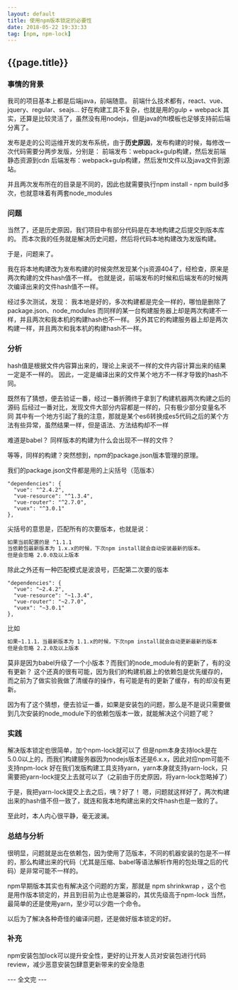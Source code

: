 ```yaml
---
layout: default
title: 使用npm版本锁定的必要性
date: 2018-05-22 19:33:33
tag: [npm, npm-lock]
---
```


## {{page.title}}

### 事情的背景
我司的项目基本上都是后端java，前端随意。
前端什么技术都有，react、vue、jquery、regular、seajs...
好在构建工具不复杂，也就是用的gulp + webpack
其实，还算是比较灵活了，虽然没有用nodejs，但是java的ftl模板也足够支持前后端分离了。

发布是走的公司运维开发的发布系统，由于**历史原因**，发布构建的时候，每修改一次代码需要分两步发版，分别是：
前端发布：webpack+gulp构建，然后发前端静态资源到cdn
后端发布：webpack+gulp构建，然后发ftl文件以及java文件到源站。

并且两次发布所在的目录是不同的，因此也就需要执行npm install - npm build多次，也就意味着有两套node_modules


### 问题

当然了，还是历史原因，我们项目中有部分代码是在本地构建之后提交到版本库的。
而本次我的任务就是解决历史问题，然后将代码本地构建改为发版构建。

于是，问题来了。

我在将本地构建改为发布构建的时候突然发现某个js资源404了，经检查，原来是两次构建的文件hash值不一样。
也就是说，前端发布的时候和后端发布的时候两次编译出来的文件hash值不一样。

经过多次测试，发现：
我本地是好的，多次构建都是完全一样的，哪怕是删除了package.json、node_modules
而同样的某一台构建服务器上却是两次构建不一样，并且两次和我本机的构建hash也不一样。
另外其它的构建服务器上却是两次构建一样，并且两次和我本机的构建hash不一样。

### 分析
hash值是根据文件内容算出来的，理论上来说不一样的文件内容计算出来的结果一定是不一样的。
因此，一定是编译出来的文件某个地方不一样才导致的hash不同。

既然有了猜想，便去验证一番，经过一番折腾终于拿到了构建机器两次构建之后的源码
后经过一番对比，发现文件大部分内容都是一样的，只有极少部分变量名不同
其中有一个地方引起了我的注意，那就是某个es6转换成es5代码之后的某个方法有些异常，虽然结果一样，但是语法、方法结构却不一样

难道是babel？
同样版本的构建为什么会出现不一样的文件？

等等，同样的构建？突然想到，npm的package.json版本管理的原理。

我们的package.json文件都是用的上尖括号（范版本）
```shell
"dependencies": {
  "vue": "^2.4.2",
  "vue-resource": "^1.3.4",
  "vue-router": "^2.7.0",
  "vuex": "^3.0.1"
},
```

尖括号的意思是，匹配所有的次要版本，也就是说：

```html
如果当前配置的是 ^1.1.1
当依赖包最新版本为 1.x.x的时候，下次npm install就会自动安装最新的版本。
但是会忽略 2.0.0及以上版本
```

除此之外还有一种匹配模式是波浪号，匹配第二次要的版本

```shell
"dependencies": {
  "vue": "~2.4.2",
  "vue-resource": "~1.3.4",
  "vue-router": "~2.7.0",
  "vuex": "~3.0.1"
},
```

比如

```html
如果~1.1.1，当最新版本为 1.1.x的时候，下次npm install就会自动更新最新的版本
但是会忽略 2.2.0及以上版本
```

莫非是因为babel升级了一个小版本？而我们的node_module有的更新了，有的没有更新？
这个还真的很有可能，因为我们的构建机器上的依赖包是优先缓存的，而之前为了做实验我做了清缓存的操作，有可能是有的更新了缓存，有的却没有更新。

因为有了这个猜想，便去验证一番，如果是安装包的问题，那么是不是说只需要做到几次安装的node_module下的依赖包版本一致，就能解决这个问题了呢？

### 实践

解决版本锁定也很简单，加个npm-lock就可以了
但是npm本身支持lock是在5.0.0以上的，而我们构建服务器因为nodejs版本还是6.x.x，因此对应npm可能不支持npm-lock
好在我们发版构建工具支持yarn，yarn本身就支持yarn-lock，只需要把yarn-lock提交上去就可以了（之前由于历史原因，将yarn-lock忽略掉了）

于是，我把yarn-lock提交上去之后，咦？好了！
嗯，问题就这样好了，两次构建出来的hash值不但一致了，就连和我本地构建出来的文件hash也是一致的了。

至此时，本人内心很平静，毫无波澜。

### 总结与分析

很明显，问题就是出在依赖包，因为使用了范版本，不同的机器安装的包是不一样的，那么构建出来的代码（尤其是压缩、babel等语法解析作用的包处理之后的代码）是非常可能不一样的。

npm早期版本其实也有解决这个问题的方案，那就是 npm shrinkwrap ，这个也是用作版本锁定的，并且到目前为止也是兼容的，其优先级高于npm-lock
当然，最简单的还是使用yarn，至少可以少跑一个命令。

以后为了解决各种奇怪的编译问题，还是做好版本锁定的好。



### 补充

npm安装包加lock可以提升安全性，更好的让开发人员对安装包进行代码review，减少恶意安装包肆意更新带来的安全隐患



--- 全文完 ---

